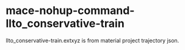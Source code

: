 # mace-nohup-command-llto_conservative-train
llto_conservative-train.extxyz is from material project trajectory json.
